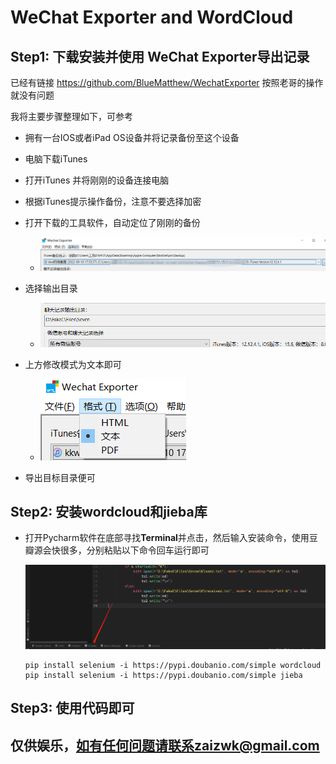 # WeChat Exporter and WordCloud

## Step1: 下载安装并使用 WeChat Exporter导出记录

已经有链接 https://github.com/BlueMatthew/WechatExporter 按照老哥的操作就没有问题

我将主要步骤整理如下，可参考

* 拥有一台IOS或者iPad OS设备并将记录备份至这个设备
* 电脑下载iTunes
* 打开iTunes 并将刚刚的设备连接电脑
* 根据iTunes提示操作备份，注意不要选择加密
* 打开下载的工具软件，自动定位了刚刚的备份
  * ![image-20220910233426636](https://github.com/Zaiz-77/wechat-wordcloud/blob/main/imgs/image-20220910233426636.png)

* 选择输出目录
  * ![image-20220910233451712](https://github.com/Zaiz-77/wechat-wordcloud/blob/main/imgs/image-20220910233451712.png)
* 上方修改模式为文本即可
  * ![image-20220910233523717](https://github.com/Zaiz-77/wechat-wordcloud/blob/main/imgs/image-20220910233523717.png)
* 导出目标目录便可

## Step2: 安装wordcloud和jieba库

* 打开Pycharm软件在底部寻找**Terminal**并点击，然后输入安装命令，使用豆瓣源会快很多，分别粘贴以下命令回车运行即可

  ![image-20220910233950439](https://github.com/Zaiz-77/wechat-wordcloud/blob/main/imgs/image-20220910233950439.png)

  ```
  pip install selenium -i https://pypi.doubanio.com/simple wordcloud
  pip install selenium -i https://pypi.doubanio.com/simple jieba
  ```

## Step3: 使用代码即可

## 仅供娱乐，如有任何问题请联系zaizwk@gmail.com
